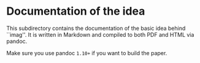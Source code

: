 # Documentation of the idea

This subdirectory contains the documentation of the basic idea behind ``imag''.
It is written in Markdown and compiled to both PDF and HTML via pandoc.

Make sure you use pandoc `1.10+` if you want to build the paper.

